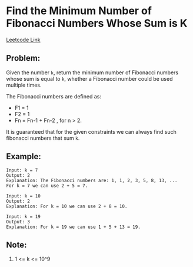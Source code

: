 # Find the Minimum Number of Fibonacci Numbers Whose Sum is K
[Leetcode Link](https://leetcode.com/problems/find-the-minimum-number-of-fibonacci-numbers-whose-sum-is-k/)

## Problem:

Given the number `k`, return the minimum number of Fibonacci numbers whose sum is equal to `k`, whether a Fibonacci number could be used multiple times.

The Fibonacci numbers are defined as:

- F1 = 1
- F2 = 1
- Fn = Fn-1 + Fn-2 , for n > 2.

It is guaranteed that for the given constraints we can always find such fibonacci numbers that sum `k`.

## Example:

```
Input: k = 7
Output: 2 
Explanation: The Fibonacci numbers are: 1, 1, 2, 3, 5, 8, 13, ... 
For k = 7 we can use 2 + 5 = 7.
```

```
Input: k = 10
Output: 2 
Explanation: For k = 10 we can use 2 + 8 = 10.
```

```
Input: k = 19
Output: 3 
Explanation: For k = 19 we can use 1 + 5 + 13 = 19.
```

## Note:

1. 1 <= k <= 10^9